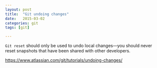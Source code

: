 ```yaml
---
layout: post
title:  "Git undoing changes"
date:   2015-03-02
categories: git
tags: [git]

---
```


```Git reset``` should only be used to undo local changes—you should never reset snapshots that have been shared with other developers.  

https://www.atlassian.com/git/tutorials/undoing-changes/